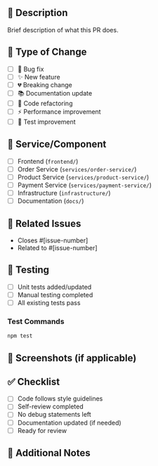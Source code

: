 ## 📝 Description

Brief description of what this PR does.

## 🔄 Type of Change

- [ ] 🐛 Bug fix
- [ ] ✨ New feature
- [ ] 💔 Breaking change
- [ ] 📚 Documentation update
- [ ] 🔧 Code refactoring
- [ ] ⚡ Performance improvement
- [ ] 🧪 Test improvement

## 🎯 Service/Component

- [ ] Frontend (`frontend/`)
- [ ] Order Service (`services/order-service/`)
- [ ] Product Service (`services/product-service/`)
- [ ] Payment Service (`services/payment-service/`)
- [ ] Infrastructure (`infrastructure/`)
- [ ] Documentation (`docs/`)

## 🔗 Related Issues

- Closes #[issue-number]
- Related to #[issue-number]

## 🧪 Testing

- [ ] Unit tests added/updated
- [ ] Manual testing completed
- [ ] All existing tests pass

### Test Commands

```bash
npm test
```

## 📸 Screenshots (if applicable)

<!-- Add screenshots for UI changes -->

## ✅ Checklist

- [ ] Code follows style guidelines
- [ ] Self-review completed
- [ ] No debug statements left
- [ ] Documentation updated (if needed)
- [ ] Ready for review

## 💬 Additional Notes

<!-- Any additional context, questions, or notes for reviewers -->
